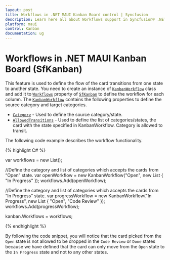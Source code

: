 ```yaml
---
layout: post
title: Workflows in .NET MAUI Kanban Board control | Syncfusion
description: Learn here all about Workflows support in Syncfusion® .NET MAUI Kanban Board (SfKanban) control and more.
platform: maui
control: Kanban
documentation: ug
---
```


# Workflows in .NET MAUI Kanban Board (SfKanban)

This feature is used to define the flow of the card transitions from one state to another state. You need to create an instance of [`KanbanWorkflow`](https://help.syncfusion.com/cr/maui/Syncfusion.Maui.Kanban.KanbanWorkflow.html) class and add it to [`Workflows`](https://help.syncfusion.com/cr/maui/Syncfusion.Maui.Kanban.SfKanban.html#Syncfusion_Maui_Kanban_SfKanban_Workflows) property of [`SfKanban`](https://help.syncfusion.com/cr/maui/Syncfusion.Maui.Kanban.SfKanban.html) to define the workflow for each column.  The [`KanbanWorkflow`](https://help.syncfusion.com/cr/maui/Syncfusion.Maui.Kanban.KanbanWorkflow.html) contains the following properties to define the source category and target categories.

* [`Category`](https://help.syncfusion.com/cr/maui/Syncfusion.Maui.Kanban.KanbanWorkflow.html#Syncfusion_Maui_Kanban_KanbanWorkflow_Category) - Used to define the source category/state.
* [`AllowedTransitions`](https://help.syncfusion.com/cr/maui/Syncfusion.Maui.Kanban.KanbanWorkflow.html#Syncfusion_Maui_Kanban_KanbanWorkflow_AllowedTransitions) - Used to define the list of categories/states, the card with the state specified in KanbanWorkflow. Category is allowed to transit.

The following code example describes the workflow functionality.

{% highlight C# %}

var workflows = new List<KanbanWorkflow>();

//Define the category and list of categories which accepts the cards from “Open” state.
var openWorkflow = new KanbanWorkflow("Open", new List<object> { "In Progress" });
workflows.Add(openWorkflow);

//Define the category and list of categories which accepts the cards from “In Progress” state.
var progressWorkflow = new KanbanWorkflow("In Progress", new List<object> { "Open", "Code Review" });
workflows.Add(progressWorkflow);

kanban.Workflows = workflows;

{% endhighlight %}

By following the code snippet, you will notice that the card picked from the `Open` state is not allowed to be dropped in the `Code Review` or `Done` states because we have defined that the card can only move from the `Open` state to the `In Progress` state and not to any other states.